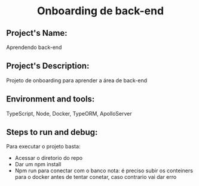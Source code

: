 <h1 align="center"> Onboarding de back-end</h1> 

## Project's Name:
Aprendendo back-end <br/>
## Project's Description: 
Projeto de onboarding para aprender a área de back-end <br/>

## Environment and tools: 
TypeScript, Node, Docker, TypeORM, ApolloServer <br/>

## Steps to run and debug:  
Para executar o projeto basta:<br/>
* Acessar o diretorio do repo
* Dar um npm install
* Npm run para conectar com o banco
nota: é preciso subir os conteiners para o docker antes de tentar conetar, caso contrario vai dar erro